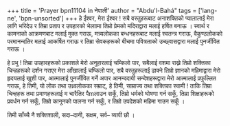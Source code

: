 +++
title = 'Prayer bpn11104 in नेपाली'
author = "Abdu'l-Bahá"
tags = ['lang-ne', 'bpn-unsorted']
+++
हे ईश्वर, मेरा ईश्वर ! सबै वस्तुहरूबाट अनाशक्तिको प्यालालाई मेरा लागि भरिदेउ र तिम्रा प्रताप र उपहारको भेलाामा तिम्रो प्रेमको मदिराद्वारा मलाई हर्षित बनाऊ । स्वार्थ र कामनाको आक्रमणबाट मलाई मुक्त गराऊ, मत्र्यलोकका बन्धनहरूबाट मलाई स्वतन्त्र गराऊ, वैकुण्ठलोकको परमानन्दतिर मलाई आकर्षित गराऊ र तिम्रा सेवकहरूको बीचमा पवित्रताको उच्छ्वासद्वारा मलाई पुनर्जीवित गराऊ । 

हे प्रभु ! तिम्रा उपहारहरूको प्रकाशले मेरो अनुहारलाई चम्किलो पार, सबैलाई वशमा राख्ने तिम्रो शक्तिका चिन्हहरूको दर्शन गराएर मेरा आँखालाई चम्किलो पार, सबै वस्तुहरूलाई ढाक्ने तिम्रो ज्ञानको महिमाद्वारा मेरो हृदयलाई खुशी पार, आत्मालाई पुनर्जीवित गर्ने अपार आनन्ददायी सन्देशहरूद्वारा मेरो आत्मालाई प्रफुल्लित गराऊ, हे तिमी, यो लोक तथा उध्र्वलोकका सम्राट्, हे तिमी, साम्राज्य तथा शक्तिका स्वामी ! ताकि तिम्रा चिन्हहरू तथा प्रमाणहरूलाई म चारैतिर पैmलाउन सकूँ, तिम्रो धर्मको घोषणा गर्न सकूँ, तिम्रा शिक्षाहरूको प्रवर्धन गर्न सकूँ, तिम्रो कानूनको पालना गर्न सकुँ, र तिम्रो उपदेशको महिमा गाउन सकूँ  । 

तिमी साँच्चै नै शक्तिशाली, सदा–दानी, सक्षम, सर्व– व्यापी छौ ।
